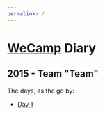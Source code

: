 ```yaml
---
permalink: /
---
```


# [WeCamp] Diary

## 2015 - Team "Team"

The days, as the go by:

- [Day 1](./2015/day-one/)

[WeCamp]: http://weca.mp/
